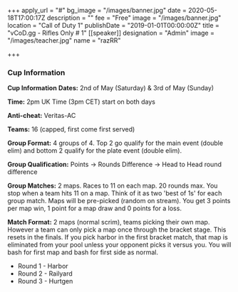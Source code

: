 +++
apply_url = "#"
bg_image = "/images/banner.jpg"
date = 2020-05-18T17:00:17Z
description = ""
fee = "Free"
image = "/images/banner.jpg"
location = "Call of Duty 1"
publishDate = "2019-01-01T00:00:00Z"
title = "vCoD.gg - Rifles Only # 1"
[[speaker]]
designation = "Admin"
image = "/images/teacher.jpg"
name = "razRR"

+++
### Cup Information

**Cup Information** **Dates:** 2nd of May (Saturday) & 3rd of May (Sunday)

**Time:** 2pm UK Time (3pm CET) start on both days

**Anti-cheat:** Veritas-AC

**Teams:** 16 (capped, first come first served)

**Group Format:** 4 groups of 4. Top 2 go qualify for the main event (double elim) and bottom 2 qualify for the plate event (double elim).

**Group Qualification:** Points -> Rounds Difference -> Head to Head round difference

**Group Matches:** 2 maps. Races to 11 on each map. 20 rounds max. You stop when a team hits 11 on a map. Think of it as two 'best of 1s' for each group match. Maps will be pre-picked (random on stream). You get 3 points per map win, 1 point for a map draw and 0 points for a loss.

**Match Format:** 2 maps (normal scrim), teams picking their own map. However a team can only pick a map once through the bracket stage. This resets in the finals. If you pick harbor in the first bracket match, that map is eliminated from your pool unless your opponent picks it versus you. You will bash for first map and bash for first side as normal.

* Round 1 - Harbor
* Round 2 - Railyard
* Round 3 - Hurtgen